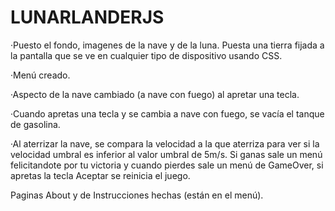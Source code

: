 # LUNARLANDERJS

·Puesto el fondo, imagenes de la nave y de la luna. Puesta una tierra fijada a la pantalla que se ve en cualquier tipo de dispositivo usando CSS.

·Menú creado.

·Aspecto de la nave cambiado (a nave con fuego) al apretar una tecla.

·Cuando apretas una tecla y se cambia a nave con fuego, se vacía el tanque de gasolina.

·Al aterrizar la nave, se compara la velocidad a la que aterriza para ver si la velocidad umbral es inferior al valor umbral de 5m/s. Si ganas sale un menú felicitandote por tu victoria y cuando pierdes sale un menú de GameOver, si apretas la tecla Aceptar se reinicia el juego.

Paginas About y de Instrucciones hechas (están en el menú).
